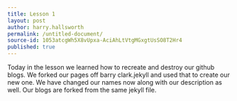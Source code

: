 ```yaml
---
title: Lesson 1
layout: post
author: harry.hallsworth
permalink: /untitled-document/
source-id: 1053atcgWh5X8vUpxa-AciAhLtVtgMGxgtUsSO8T2Hr4
published: true
---
```

Today in the lesson we learned how to recreate and destroy our github blogs. We forked our pages off barry clark.jekyll and used that to create our new one. We have changed our names now along with our description as well. Our blogs are forked from the same jekyll file.

